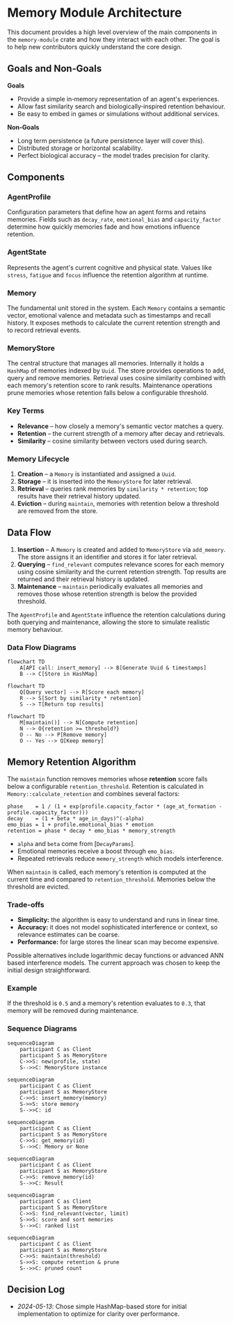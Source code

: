 # Memory Module Architecture

This document provides a high level overview of the main components in the
`memory-module` crate and how they interact with each other. The goal is to help
new contributors quickly understand the core design.

## Goals and Non‑Goals

**Goals**

- Provide a simple in‑memory representation of an agent's experiences.
- Allow fast similarity search and biologically‑inspired retention behaviour.
- Be easy to embed in games or simulations without additional services.

**Non‑Goals**

- Long term persistence (a future persistence layer will cover this).
- Distributed storage or horizontal scalability.
- Perfect biological accuracy – the model trades precision for clarity.

## Components

### AgentProfile
Configuration parameters that define how an agent forms and retains memories.
Fields such as `decay_rate`, `emotional_bias` and `capacity_factor` determine
how quickly memories fade and how emotions influence retention.

### AgentState
Represents the agent's current cognitive and physical state. Values like
`stress`, `fatigue` and `focus` influence the retention algorithm at runtime.

### Memory
The fundamental unit stored in the system. Each `Memory` contains a semantic
vector, emotional valence and metadata such as timestamps and recall history.
It exposes methods to calculate the current retention strength and to record
retrieval events.

### MemoryStore
The central structure that manages all memories. Internally it holds a `HashMap`
of memories indexed by `Uuid`. The store provides operations to add, query and
remove memories. Retrieval uses cosine similarity combined with each memory's
retention score to rank results. Maintenance operations prune memories whose
retention falls below a configurable threshold.

### Key Terms

- **Relevance** – how closely a memory's semantic vector matches a query.
- **Retention** – the current strength of a memory after decay and retrievals.
- **Similarity** – cosine similarity between vectors used during search.

### Memory Lifecycle

1. **Creation** – a `Memory` is instantiated and assigned a `Uuid`.
2. **Storage** – it is inserted into the `MemoryStore` for later retrieval.
3. **Retrieval** – queries rank memories by `similarity * retention`; top
   results have their retrieval history updated.
4. **Eviction** – during `maintain`, memories with retention below a threshold
   are removed from the store.

## Data Flow
1. **Insertion** – A `Memory` is created and added to `MemoryStore` via
   `add_memory`. The store assigns it an identifier and stores it for later
   retrieval.
2. **Querying** – `find_relevant` computes relevance scores for each memory using
   cosine similarity and the current retention strength. Top results are
   returned and their retrieval history is updated.
3. **Maintenance** – `maintain` periodically evaluates all memories and removes
   those whose retention strength is below the provided threshold.

The `AgentProfile` and `AgentState` influence the retention calculations during
both querying and maintenance, allowing the store to simulate realistic memory
behaviour.

### Data Flow Diagrams

```mermaid
flowchart TD
    A[API call: insert_memory] --> B[Generate Uuid & timestamps]
    B --> C[Store in HashMap]
```

```mermaid
flowchart TD
    Q[Query vector] --> R[Score each memory]
    R --> S[Sort by similarity * retention]
    S --> T[Return top results]
```

```mermaid
flowchart TD
    M[maintain()] --> N[Compute retention]
    N --> O{retention >= threshold?}
    O -- No --> P[Remove memory]
    O -- Yes --> Q[Keep memory]
```

## Memory Retention Algorithm

The `maintain` function removes memories whose **retention** score falls below a
configurable `retention_threshold`. Retention is calculated in
`Memory::calculate_retention` and combines several factors:

```text
phase    = 1 / (1 + exp(profile.capacity_factor * (age_at_formation - profile.capacity_factor)))
decay    = (1 + beta * age_in_days)^(-alpha)
emo_bias = 1 + profile.emotional_bias * emotion
retention = phase * decay * emo_bias * memory_strength
```

- `alpha` and `beta` come from [`DecayParams`].
- Emotional memories receive a boost through `emo_bias`.
- Repeated retrievals reduce `memory_strength` which models interference.

When `maintain` is called, each memory's retention is computed at the current
time and compared to `retention_threshold`. Memories below the threshold are
evicted.

### Trade-offs

- **Simplicity:** the algorithm is easy to understand and runs in linear time.
- **Accuracy:** it does not model sophisticated interference or context, so
  relevance estimates can be coarse.
- **Performance:** for large stores the linear scan may become expensive.

Possible alternatives include logarithmic decay functions or advanced ANN based
interference models. The current approach was chosen to keep the initial design
straightforward.

### Example

If the threshold is `0.5` and a memory's retention evaluates to `0.3`, that
memory will be removed during maintenance.

### Sequence Diagrams

```mermaid
sequenceDiagram
    participant C as Client
    participant S as MemoryStore
    C->>S: new(profile, state)
    S-->>C: MemoryStore instance
```

```mermaid
sequenceDiagram
    participant C as Client
    participant S as MemoryStore
    C->>S: insert_memory(memory)
    S->>S: store memory
    S-->>C: id
```

```mermaid
sequenceDiagram
    participant C as Client
    participant S as MemoryStore
    C->>S: get_memory(id)
    S-->>C: Memory or None
```

```mermaid
sequenceDiagram
    participant C as Client
    participant S as MemoryStore
    C->>S: remove_memory(id)
    S-->>C: Result
```

```mermaid
sequenceDiagram
    participant C as Client
    participant S as MemoryStore
    C->>S: find_relevant(vector, limit)
    S->>S: score and sort memories
    S-->>C: ranked list
```

```mermaid
sequenceDiagram
    participant C as Client
    participant S as MemoryStore
    C->>S: maintain(threshold)
    S->>S: compute retention & prune
    S-->>C: pruned count
```

## Decision Log
- _2024-05-13_: Chose simple HashMap-based store for initial implementation to optimize for clarity over performance.
